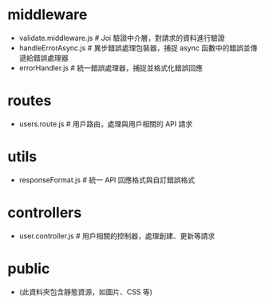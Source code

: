 # middleware

- validate.middleware.js # Joi 驗證中介層，對請求的資料進行驗證
- handleErrorAsync.js # 異步錯誤處理包裝器，捕捉 async 函數中的錯誤並傳遞給錯誤處理器
- errorHandler.js # 統一錯誤處理器，捕捉並格式化錯誤回應

# routes

- users.route.js # 用戶路由，處理與用戶相關的 API 請求

# utils

- responseFormat.js # 統一 API 回應格式與自訂錯誤格式

# controllers

- user.controller.js # 用戶相關的控制器，處理創建、更新等請求

# public

- (此資料夾包含靜態資源，如圖片、CSS 等)
